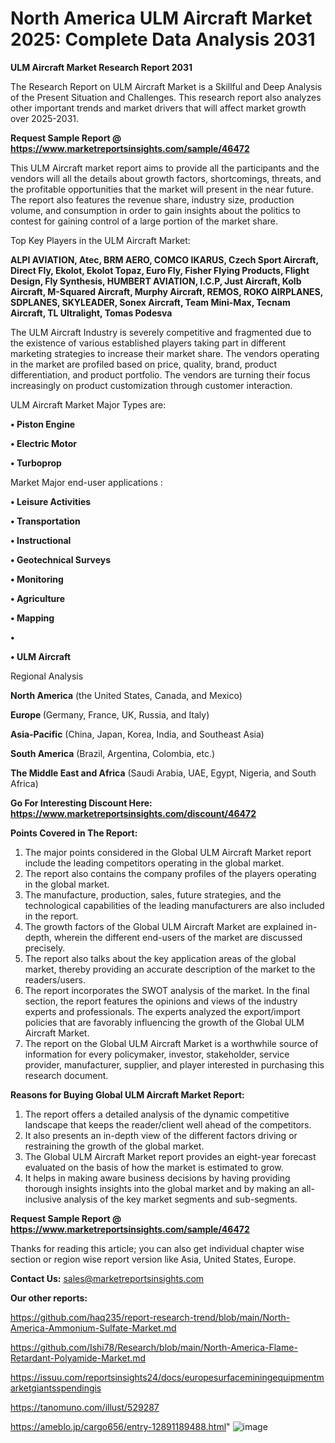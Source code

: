 # North America ULM Aircraft Market 2025: Complete Data Analysis 2031

<strong>ULM Aircraft Market Research Report 2031</strong>

The Research Report on ULM Aircraft Market is a Skillful and Deep Analysis of the Present Situation and Challenges. This research report also analyzes other important trends and market drivers that will affect market growth over 2025-2031.

<strong>Request Sample Report @ <a href=https://www.marketreportsinsights.com/sample/46472>https://www.marketreportsinsights.com/sample/46472</a></strong>

This ULM Aircraft market report aims to provide all the participants and the vendors will all the details about growth factors, shortcomings, threats, and the profitable opportunities that the market will present in the near future. The report also features the revenue share, industry size, production volume, and consumption in order to gain insights about the politics to contest for gaining control of a large portion of the market share.

Top Key Players in the ULM Aircraft Market:

<strong>ALPI AVIATION, Atec, BRM AERO, COMCO IKARUS, Czech Sport Aircraft, Direct Fly, Ekolot, Ekolot Topaz, Euro Fly, Fisher Flying Products, Flight Design, Fly Synthesis, HUMBERT AVIATION, I.C.P, Just Aircraft, Kolb Aircraft, M-Squared Aircraft, Murphy Aircraft, REMOS, ROKO AIRPLANES, SDPLANES, SKYLEADER, Sonex Aircraft, Team Mini-Max, Tecnam Aircraft, TL Ultralight, Tomas Podesva</strong>

The ULM Aircraft Industry is severely competitive and fragmented due to the existence of various established players taking part in different marketing strategies to increase their market share. The vendors operating in the market are profiled based on price, quality, brand, product differentiation, and product portfolio. The vendors are turning their focus increasingly on product customization through customer interaction.

ULM Aircraft Market Major Types are:

<strong>•  Piston Engine

•  Electric Motor

•  Turboprop</strong>

Market Major end-user applications :

<strong>•  Leisure Activities

•  Transportation

•  Instructional

•  Geotechnical Surveys

•  Monitoring

•  Agriculture

•  Mapping

•  

•  ULM Aircraft</strong>

Regional Analysis

</u><strong><b>North America</b></strong> (the United States, Canada, and Mexico)

<strong><b>Europe </b></strong>(Germany, France, UK, Russia, and Italy)

<strong><b>Asia-Pacific</b></strong> (China, Japan, Korea, India, and Southeast Asia)

<strong><b>South America</b></strong> (Brazil, Argentina, Colombia, etc.)

<strong><b>The Middle East and Africa</b></strong> (Saudi Arabia, UAE, Egypt, Nigeria, and South Africa)

<strong>Go For Interesting Discount Here: <a href=https://www.marketreportsinsights.com/discount/46472>https://www.marketreportsinsights.com/discount/46472</a></strong>

<strong>Points Covered in The Report:</strong>
<ol>
  <li>The major points considered in the Global ULM Aircraft Market report include the leading competitors operating in the global market.</li>
  <li>The report also contains the company profiles of the players operating in the global market.</li>
  <li>The manufacture, production, sales, future strategies, and the technological capabilities of the leading manufacturers are also included in the report.</li>
  <li>The growth factors of the Global ULM Aircraft Market are explained in-depth, wherein the different end-users of the market are discussed precisely.</li>
  <li>The report also talks about the key application areas of the global market, thereby providing an accurate description of the market to the readers/users.</li>
  <li>The report incorporates the SWOT analysis of the market. In the final section, the report features the opinions and views of the industry experts and professionals. The experts analyzed the export/import policies that are favorably influencing the growth of the Global ULM Aircraft Market.</li>
  <li>The report on the Global ULM Aircraft Market is a worthwhile source of information for every policymaker, investor, stakeholder, service provider, manufacturer, supplier, and player interested in purchasing this research document.</li>
</ol>
<strong>Reasons for Buying Global ULM Aircraft Market Report:</strong>

<ol>
  <li>The report offers a detailed analysis of the dynamic competitive landscape that keeps the reader/client well ahead of the competitors.</li>
  <li>It also presents an in-depth view of the different factors driving or restraining the growth of the global market.</li>
  <li>The Global ULM Aircraft Market report provides an eight-year forecast evaluated on the basis of how the market is estimated to grow.</li>
  <li>It helps in making aware business decisions by having providing thorough insights insights into the global market and by making an all-inclusive analysis of the key market segments and sub-segments.</li>
</ol>
<strong>Request Sample Report @ <a href=https://www.marketreportsinsights.com/sample/46472>https://www.marketreportsinsights.com/sample/46472</a></strong>


Thanks for reading this article; you can also get individual chapter wise section or region wise report version like Asia, United States, Europe.

<strong>Contact Us:</strong>
sales@marketreportsinsights.com

<strong>Our other reports:</strong>

<a href=https://github.com/haq235/report-research-trend/blob/main/North-America-Ammonium-Sulfate-Market.md>https://github.com/haq235/report-research-trend/blob/main/North-America-Ammonium-Sulfate-Market.md</a>

<a href=https://github.com/Ishi78/Research/blob/main/North-America-Flame-Retardant-Polyamide-Market.md>https://github.com/Ishi78/Research/blob/main/North-America-Flame-Retardant-Polyamide-Market.md</a>

<a href=https://issuu.com/reportsinsights24/docs/europesurfaceminingequipmentmarketgiantsspendingis>https://issuu.com/reportsinsights24/docs/europesurfaceminingequipmentmarketgiantsspendingis</a>

<a href=https://tanomuno.com/illust/529287>https://tanomuno.com/illust/529287</a>

<a href=https://ameblo.jp/cargo656/entry-12891189488.html>https://ameblo.jp/cargo656/entry-12891189488.html</a>"
![image](https://github.com/user-attachments/assets/d36d6041-f548-4c62-9e73-3357f76d7beb)
